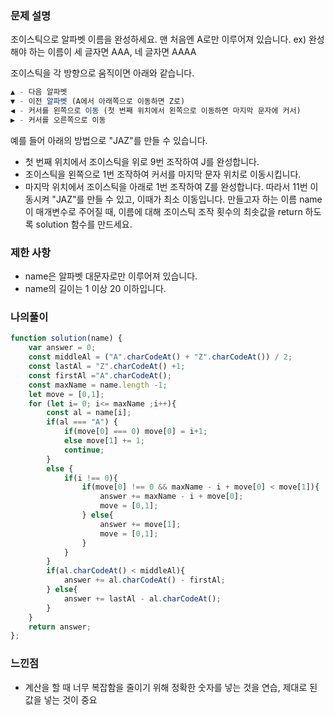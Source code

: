 ### 문제 설명
조이스틱으로 알파벳 이름을 완성하세요. 맨 처음엔 A로만 이루어져 있습니다.
ex) 완성해야 하는 이름이 세 글자면 AAA, 네 글자면 AAAA

조이스틱을 각 방향으로 움직이면 아래와 같습니다.
```jsx
▲ - 다음 알파벳
▼ - 이전 알파벳 (A에서 아래쪽으로 이동하면 Z로)
◀ - 커서를 왼쪽으로 이동 (첫 번째 위치에서 왼쪽으로 이동하면 마지막 문자에 커서)
▶ - 커서를 오른쪽으로 이동
```
예를 들어 아래의 방법으로 "JAZ"를 만들 수 있습니다.

- 첫 번째 위치에서 조이스틱을 위로 9번 조작하여 J를 완성합니다.
- 조이스틱을 왼쪽으로 1번 조작하여 커서를 마지막 문자 위치로 이동시킵니다.
- 마지막 위치에서 조이스틱을 아래로 1번 조작하여 Z를 완성합니다.
따라서 11번 이동시켜 "JAZ"를 만들 수 있고, 이때가 최소 이동입니다.
만들고자 하는 이름 name이 매개변수로 주어질 때, 이름에 대해 조이스틱 조작 횟수의 최솟값을 return 하도록 solution 함수를 만드세요.

### 제한 사항
- name은 알파벳 대문자로만 이루어져 있습니다.
- name의 길이는 1 이상 20 이하입니다.

### 나의풀이
```jsx
function solution(name) {
    var answer = 0;
    const middleAl = ("A".charCodeAt() + "Z".charCodeAt()) / 2;
    const lastAl = "Z".charCodeAt() +1;
    const firstAl ="A".charCodeAt();
    const maxName = name.length -1;
    let move = [0,1];    
    for (let i= 0; i<= maxName ;i++){
        const al = name[i];
        if(al === "A") {
            if(move[0] === 0) move[0] = i+1;
            else move[1] += 1;
            continue;
        }
        else {
            if(i !== 0){
                if(move[0] !== 0 && maxName - i + move[0] < move[1]){
                    answer += maxName - i + move[0];
                    move = [0,1];
                } else{
                    answer += move[1];
                    move = [0,1];
                }
            }
        }
        if(al.charCodeAt() < middleAl){
            answer += al.charCodeAt() - firstAl;
        } else{
            answer += lastAl - al.charCodeAt();
        }
    }
    return answer;
};
```
### 느낀점
- 계산을 할 때 너무 복잡함을 줄이기 위해 정확한 숫자를 넣는 것을 연습, 제대로 된 값을 넣는 것이 중요
